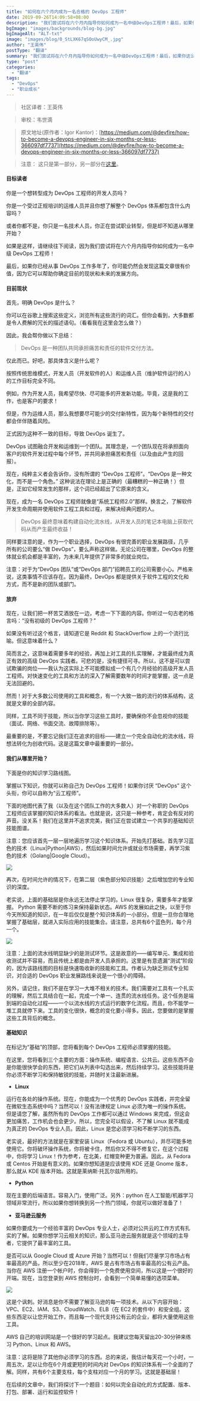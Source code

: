 ```yaml
---
title: "如何在六个月内成为一名合格的 DevOps 工程师"
date: 2019-09-26T14:09:58+08:00
description: "我们尝试将在六个月内指导你如何成为一名中级DevOps工程师！最后，如果你这么多年来一直从事DevOps工作，你可能仍然会发现这篇文章很有价值，因为它可以帮助你确认你现在在哪里，以及将要到哪里去。"
bgImage: "images/backgrounds/blog-bg.jpg"
bgImageAlt: "ALT-txt"
image: "images/blog/0_StLXK67qSOoUwyCM_.jpg"
author: "王英伟"
postType: "翻译"
summary: "我们尝试将在六个月内指导你如何成为一名中级DevOps工程师！最后，如果你这么多年来一直从事DevOps工作，你可能仍然会发现这篇文章很有价值，因为它可以帮助你确认你现在在哪里，以及将要到哪里去。"
type: "post"
categories: 
  - "翻译"
tags:
  - "DevOps"
  - "职业成长"
---
```


>社区译者：王英伟

>审校：韦世滴

>原文地址(原作者：Igor Kantor)：[https://medium.com/@devfire/how-to-become-a-devops-engineer-in-six-months-or-less-366097df7737](https://medium.com/@devfire/how-to-become-a-devops-engineer-in-six-months-or-less-366097df7737)

> 注意： 这只是第一部分，另一部分在[这里](https://medium.com/@devfire/how-to-become-a-devops-engineer-in-six-months-or-less-part-2-configure-a2dfc11f6f7d)。


#### 目标读者

你是一个想转型成为 DevOps 工程师的开发人员吗？

你是一个受过正规培训的运维人员并且你想了解整个 DevOps 体系都包含什么内容吗？

或者你都不是，你只是一名技术人员，你正在尝试职业转型，但是却不知道从哪里开始？

如果是这样，请继续往下阅读，因为我们尝试将在六个月内指导你如何成为一名中级 DevOps 工程师！

最后，如果你已经从事 DevOps 工作多年了，你可能仍然会发现这篇文章很有价值，因为它可以帮助你确定目前的现状和未来的发展方向。

#### 目前现状

首先，明确 DevOps 是什么？

你可以在谷歌上搜索这些定义，浏览所有这些流行的词汇。但你会看到，大多数都是令人费解的冗长的描述语句。（看看我在这里会怎么做？）

因此，我会帮你做以下总结：

> DevOps 是一种团队共同承担痛苦和责任的软件交付方法。

仅此而已。好吧，那具体含义是什么呢？

按照传统思维模式，开发人员（开发软件的人）和运维人员（维护软件运行的人）的工作目标完全不同。

例如，作为开发人员，我希望尽快、尽可能多的开发新功能。毕竟，这是我的工作，也是客户的要求！

但是，作为运维人员，那么我想要尽可能少的交付新特性，因为每个新特性的交付都会伴伴随着风险。

正式因为这种不一致的目标，导致 DevOps 诞生了。

DevOps 试图融合开发和运维到一个团队。其理念是，一个团队现在将承担面向客户的软件开发过程中每个环节，并共同承担痛苦和责任（以及由此产生的回报）。

现在，纯粹主义者会告诉你，没有所谓的 “DevOps 工程师”。“DevOps 是一种文化，而不是一个角色。” 这种说法在理论上是正确的（最糟糕的一种正确！）但是，正如它经常发生的那样，这个词已经超出了它原来的含义。

现在，成为一名 DevOps 工程师就像是“系统工程师2.0”那样。换言之，了解软件开发生命周期并使用软件工程工具和过程，来解决经典问题的人。

> DevOps 最终意味着构建自动化流水线，从开发人员的笔记本电脑上获取代码从而产生最终收益！

同样要注意的是，作为一个职业选择，DevOps 有很完善的职业发展路径，几乎所有的公司要么“做 DevOps”，要么声称这样做。无论公司在哪里，DevOps 的整体就业机会都是丰富的，为未来几年提供了非常多的就业岗位。

注意：对于为“DevOps 团队”或“DevOps 部门”招聘员工的公司需要小心。严格来说，这类事情不应该存在。因为最终，DevOps 都是提供关于软件工程的文化和方式，而不是新的团队或部门。

#### 放弃

现在，让我们把一杯苦艾酒放在一边，考虑一下下面的内容。你听过一句古老的格言吗：“没有初级的 DevOps 工程师？”

如果没有听过这个格言，请知道它是 Reddit 和 StackOverflow 上的一个流行比喻。但这意味着什么？

简而言之，这意味着需要多年的经验，再加上对工具的扎实理解，才能最终成为真正有效的高级 DevOps 实践者。可悲的是，没有捷径可寻。所以，这不是可以尝试欺骗的岗位——我认为这实际上不可能模拟成一个有几个月经验的高级开发人员工程师。对快速变化的工具和方法的深入了解需要数年的时间才能掌握，这一点是无法回避的。

然而！对于大多数公司使用的工具和概念，有一个大致一致的流行的体系结构，这就是文章的全部内容。

同样，工具不同于技能，所以当你学习这些工具时，要确保你不会忽视你的技能（面试、网络、书面交流、故障排除等）。

最重要的是，不要忘记我们正在追求的目标——建立一个完全自动化的流水线，将想法转化为创收代码。这是这篇文章中最重要的一部分。

#### 我们从哪里开始？

下面是你的知识学习路线图。

掌握以下知识，你就可以称自己为 DevOps 工程师！如果你讨厌 “DevOps” 这个头衔，你可以自称为“云工程师”。

下面的地图代表了我（以及在这个团队工作的大多数人）对一个称职的 DevOps 工程师应该掌握的知识体系的看法。也就是说，这只是一种参考，肯定会有反对的声音。没关系！我们在这里并不追求完美，我们正在尝试建立一个共享的基础知识技能图谱。

注意：您应该首先一层一层地遍历学习这个知识体系。开始先打基础。首先学习蓝色的技术（Linux|Python|AWS），然后如果时间允许或就业市场需要，再学习紫色的技术（Golang|Google Cloud）。

![](/images/blog/1_GNxucS4v93-XdnD5-vWB_w.png)

再次，在时间允许的情况下，在第二层（紫色部分知识技能）之后增加您的专业知识的深度。

老实说，上面的基础层是你永远无法停止学习的。Linux 很复杂，需要多年才能掌握。 Python 需要不断的练习来保持最新状态。AWS 的发展如此之快，以至于你今天所知道的知识，在一年后仅仅是整个知识体系的一小部分。但是一旦你合理地掌握了基础层，就进入实际应用的技能集合。请注意，总共有6个蓝色列，每个月一个。

![](/images/blog/1_yjU_IVVZRQ1oXtnxAuGUhQ.png)

注意：上面的流水线明显缺少的是测试环节。这是故意的——编写单元、集成和验收测试并不容易，而且传统上都是由开发人员承担的。这里是有意遗漏“测试”阶段的，因为该路线图的目标是快速吸收新的技能和工具。作者认为缺乏测试专业知识，对合适的 DevOps 职业发展路线来说是一个很小的障碍。

另外，请记住，我们不是在学习一大堆不相关的技术。我们需要对工具有一个扎实的理解，然后工具结合在一起，完成一个单一、连贯的流水线任务。这个任务是端到端的自动化过程——一个以流水线的方式运行的数字化流程。而且，你不能学一堆工具就停下来。工具的变化很快，概念的变化要小得多。因此，您要做的是掌握这些工具背后的概念。

#### 基础知识

在标记为“基础”的顶部，您将看到每个 DevOps 工程师必须掌握的技能。

在这里，您将看到三个主要的方面：操作系统、编程语言、公共云。这些东西不会是你能很快学会的东西，把它们从列表中勾选出来，然后持续学习。这些技能将是你必须不断学习和保持敏锐的技能，并随时关注最新进展。

* **Linux**
  
运行在各处的操作系统。现在，你能成为一个优秀的 DevOps 实践者，并完全留在微软生态系统中吗？当然可以！没有法律规定 Linux 必须为唯一的操作系统。但是请您了解，虽然所有的 DevOps 工作都可以通过 Windows 来完成，但这会更加痛苦，工作机会也会更少。所以，您完全可以假设，不了解 Linux 就不能成为真正的 DevOps 专业人员。因此，Linux 是您必须学习和不断学习的东西。

老实说，最好的方法就是在家里安装 Linux（Fedora 或 Ubuntu），并尽可能多地使用它。你将破环操作系统，你将被卡住，然后你又不得不修复它，在这个过程中，你将学习 Linux！作为参考，在北美，红帽变种更为普遍。因此，从 Fedora 或 Centos 开始是有意义的。如果你想知道是应该使用 KDE 还是 Gnome 版本，那么就从 KDE 版本开始。这就是莱纳斯·托瓦尔兹所用的。

* **Python**
  
现在主要的后端语言。容易入门，使用广泛。另外：python 在人工智能/机器学习领域非常流行，所以如果你想转换到另一个热门领域，你就可以做好准备了！

* **亚马逊云服务**
  
如果你要成为一个经验丰富的 DevOps 专业人士，必须对公共云的工作方式有扎实的了解。如果你想学习云相关的知识，那么亚马逊云服务就是这个领域的主导者，它提供了最丰富的工具。

是否可以从 Google Cloud 或 Azure 开始？当然可以！但我们尽量学习市场占有率最高的产品，所以至少在2018年，AWS 是占有市场占有率最高的公有云产品。当你在 AWS 注册一个帐户时，你会得到一个免费使用空间，所以这是一个很好的开端。现在，当您登录到 AWS 控制台时，会看到一个简单易懂的选项菜单。

![](/images/blog/0_mbMm7PT2bLCcr_Fd_.jpg)

这是个讽刺。好消息是你不需要了解亚马逊的每一项技术。从以下内容开始：VPC、EC2、IAM、S3、CloudWatch、ELB（在 EC2 的套件中）和安全组。这些东西足以让您开始工作，而且每一个现代支持公有云的企业，都将大量使用这些工具。

AWS 自己的培训网站是一个很好的学习起点。我建议您每天留出20-30分钟来练习 Python、Linux 和 AWS。

注意：这将是除了其他你必须学习的东西。总的来说，我估计每天花一个小时，一周五次，足以让你在6个月或更短的时间内对 DevOps 的知识体系有一个全面的了解。同样，共有6个主要支柱，每个支柱对应一个月的学习。这就是基础层！

在后续的文章中，我们将探讨下一个题目：如何以完全自动化的方式配置、版本、打包、部署、运行和监控软件！

